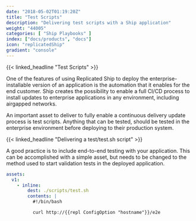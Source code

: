 ```yaml
---
date: "2018-05-02T01:19:20Z"
title: "Test Scripts"
description: "Delivering test scripts with a Ship application"
weight: "44005"
categories: [ "Ship Playbooks" ]
index: ["docs/products", "docs"]
icon: "replicatedShip"
gradient: "console"
---
```


{{< linked_headline "Test Scripts" >}}

One of the features of using Replicated Ship to deploy the enterprise-installable version of an application is the automation that it enables for the end customer. Ship creates the possibility to enable a full CI/CD process to install updates to enterprise applications in any environment, including airgapped networks.

An important asset to deliver to fully enable a continuous delivery update process is test scripts. Anything that can be tested, should be tested in the enterprise environment before deploying to their production system.

{{< linked_headline "Delivering a test/test.sh script" >}}

A good practice is to include end-to-end testing with your application. This can be accomplished with a simple asset, but needs to be changed to the method used to start validation tests in the deployed application.

```yaml
assets:
  v1:
    - inline:
        dest: ./scripts/test.sh
        contents: |
          #!/bin/bash

          curl http://{{repl ConfigOption "hostname"}}/e2e
```